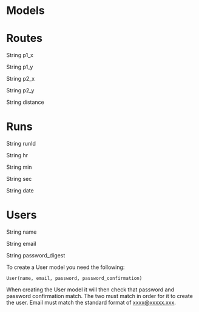 Models
======
Routes
======
String p1_x

String p1_y

String p2_x

String p2_y

String distance

Runs
====
String runId

String hr

String min

String sec

String date

Users
=====
String name

String email

String password_digest

To create a User model you need the following:

    User(name, email, password, password_confirmation)

When creating the User model it will then check that password and password confirmation match.  The two must match in order for it to create the user.  Email must match the standard format of xxxx@xxxxx.xxx.
